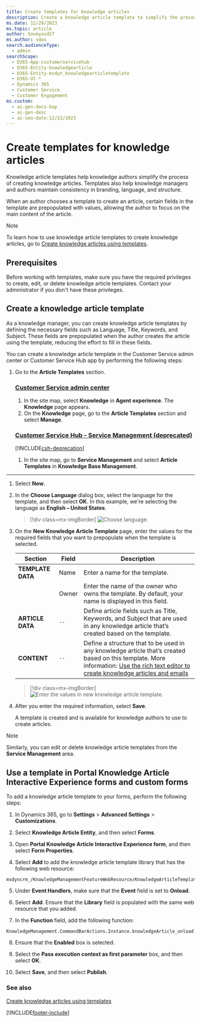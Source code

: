```yaml
---
title: Create templates for knowledge articles
description: Create a knowledge article template to simplify the process of creating knowledge articles and maintain consistency in branding, language, and structure.
ms.date: 12/29/2023
ms.topic: article
author: Soumyasd27
ms.author: sdas
search.audienceType:
  - admin
searchScope:
  - D365-App-customerservicehub
  - D365-Entity-knowledgearticle
  - D365-Entity-msdyn_knowledgearticletemplate
  - D365-UI-*
  - Dynamics 365
  - Customer Service
  - Customer Engagement
ms.custom:
  - ai-gen-docs-bap
  - ai-gen-desc
  - ai-seo-date:12/22/2023
---
```


# Create templates for knowledge articles

Knowledge article templates help knowledge authors simplify the process of creating knowledge articles. Templates also help knowledge managers and authors maintain consistency in branding, language, and structure.

When an author chooses a template to create an article, certain fields in the template are prepopulated with values, allowing the author to focus on the main content of the article.

> [!NOTE]
> To learn how to use knowledge article templates to create knowledge articles, go to [Create knowledge articles using templates](customer-service-hub-user-guide-knowledge-article.md#create-knowledge-articles-using-templates).

## Prerequisites

Before working with templates, make sure you have the required privileges to create, edit, or delete knowledge article templates. Contact your administrator if you don't have these privileges.

## Create a knowledge article template

 As a knowledge manager, you can create knowledge article templates by defining the necessary fields such as Language, Title, Keywords, and Subject. These fields are prepopulated when the author creates the article using the template, reducing the effort to fill in these fields.

You can create a knowledge article template in the Customer Service admin center or Customer Service Hub app by performing the following steps:

1. Go to the **Article Templates** section.

    ### [Customer Service admin center](#tab/customerserviceadmincenter)

      1. In the site map, select **Knowledge** in **Agent experience**. The **Knowledge** page appears.
      1. On the **Knowledge** page, go to the **Article Templates** section and select **Manage**.

    ### [Customer Service Hub - Service Management (deprecated)](#tab/customerservicehub)

    [!INCLUDE[csh-deprecation](../../includes/csh-deprecation.md)]

    1. In the site map, go to **Service Management** and select **Article Templates** in **Knowledge Base Management**.

---
1.	Select **New**.

1.	In the **Choose Language** dialog box, select the language for the template, and then select **OK**. In this example, we're selecting the language as **English – United States**.

    > [!div class=mx-imgBorder]
    > ![Choose language.](../media/ka-choose-language.png "Choose language")
 
1.	On the **New Knowledge Article Template** page, enter the values for the required fields that you want to prepopulate when the template is selected.

    |Section|Field|Description|
    |-------|-----|-----------|
    | **TEMPLATE DATA** | Name | Enter a name for the template. |
    || Owner | Enter the name of the owner who owns the template. By default, your name is displayed in this field. | 
    | **ARTICLE DATA** | `--` | Define article fields such as Title, Keywords, and Subject that are used in any knowledge article that’s created based on the template. |
    | **CONTENT** | `--` | Define a structure that to be used in any knowledge article that’s created based on this template. More information: [Use the rich text editor to create knowledge articles and emails](customer-service-hub-user-guide-knowledge-article.md#use-the-rich-text-editor-to-create-knowledge-articles-and-emails) |

    > [!div class=mx-imgBorder]
    > ![Enter the values in new knowledge article template.](../media/ka-new-template-page.png "Enter the values in new knowledge article template")

1.	After you enter the required information, select **Save**.

    A template is created and is available for knowledge authors to use to create articles.

  > [!NOTE]
  > Similarly, you can edit or delete knowledge article templates from the **Service Management** area.

## Use a template in Portal Knowledge Article Interactive Experience forms and custom forms

To add a knowledge article template to your forms, perform the following steps:

1. In Dynamics 365, go to **Settings** > **Advanced Settings** > **Customizations**.

2. Select **Knowledge Article Entity**, and then select **Forms**.

3. Open **Portal Knowledge Article Interactive Experience form**, and then select **Form Properties**.

4. Select **Add** to add the knowledge article template library that has the following web resource:

```
msdyncrm_/KnowledgeManagementFeatureWebResource/KnowledgeArticleTemplate/KnowledgeArticleTemplateMainSystemLibrary.js
```

5. Under **Event Handlers**, make sure that the **Event** field is set to **Onload**.

6. Select **Add**. Ensure that the **Library** field is populated with the same web resource that you added.

7. In the **Function** field, add the following function:

```
KnowledgeManagement.CommandBarActions.Instance.knowledgeArticle_onload
```

8. Ensure that the **Enabled** box is selected.

9. Select the **Pass execution context as first parameter** box, and then select **OK**.

10. Select **Save**, and then select **Publish**.

### See also

[Create knowledge articles using templates](customer-service-hub-user-guide-knowledge-article.md#create-knowledge-articles-using-templates)


[!INCLUDE[footer-include](../../includes/footer-banner.md)]

